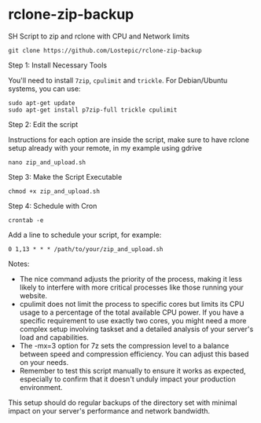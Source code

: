 # rclone-zip-backup
SH Script to zip and rclone with CPU and Network limits

```
git clone https://github.com/Lostepic/rclone-zip-backup
```

Step 1: Install Necessary Tools

You'll need to install `7zip`, `cpulimit` and `trickle`. For Debian/Ubuntu systems, you can use:

```
sudo apt-get update
sudo apt-get install p7zip-full trickle cpulimit
```

Step 2: Edit the script

Instructions for each option are inside the script, make sure to have rclone setup already with your remote, in my example using gdrive

```
nano zip_and_upload.sh
```

Step 3: Make the Script Executable

```
chmod +x zip_and_upload.sh
```

Step 4: Schedule with Cron

```
crontab -e
```

Add a line to schedule your script, for example:

```
0 1,13 * * * /path/to/your/zip_and_upload.sh
```

Notes:

- The nice command adjusts the priority of the process, making it less likely to interfere with more critical processes like those running your website.
- cpulimit does not limit the process to specific cores but limits its CPU usage to a percentage of the total available CPU power. If you have a specific requirement to use exactly two cores, you might need a more complex setup involving taskset and a detailed analysis of your server's load and capabilities.
- The -mx=3 option for 7z sets the compression level to a balance between speed and compression efficiency. You can adjust this based on your needs.
- Remember to test this script manually to ensure it works as expected, especially to confirm that it doesn't unduly impact your production environment.

This setup should do regular backups of the directory set with minimal impact on your server's performance and network bandwidth.